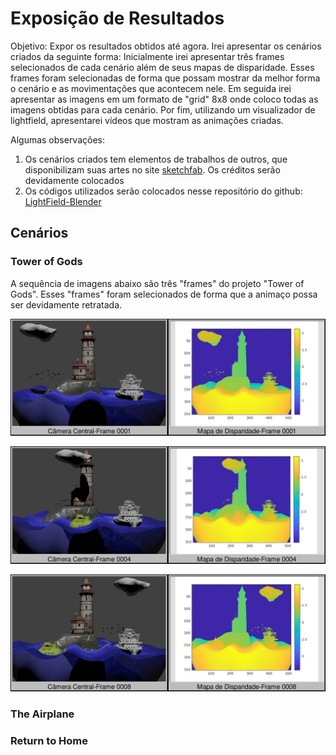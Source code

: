 # Exposição de Resultados

Objetivo: Expor os resultados obtidos até agora. Irei apresentar os cenários criados da seguinte forma: Inicialmente irei apresentar três frames selecionados de cada cenário além de seus mapas de disparidade. Esses frames foram selecionadas de forma que possam mostrar da melhor forma o cenário e as movimentações que acontecem nele. Em seguida irei apresentar as imagens em um formato de "grid" 8x8 onde coloco todas as imagens obtidas para cada cenário. Por fim, utilizando um visualizador de lightfield, apresentarei vídeos que mostram as animações criadas.

Algumas observações:
1. Os cenários criados tem elementos de trabalhos de outros, que disponibilizam suas artes no site [sketchfab](https://sketchfab.com/feed). Os créditos serão devidamente colocados
2. Os códigos utilizados serão colocados nesse repositório do github: [LightField-Blender](https://github.com/harllon/LightField-Blender)

## Cenários

### Tower of Gods
A sequência de imagens abaixo são três "frames" do projeto "Tower of Gods". Esses "frames" foram selecionados de forma que a animaço possa ser devidamente retratada.

![](https://raw.githubusercontent.com/harllon/LightField-Blender/master/images/Tower%20of%20Gods/disparity_colour/CV_MD_1.jpg)

![](https://raw.githubusercontent.com/harllon/LightField-Blender/master/images/Tower%20of%20Gods/disparity_colour/CV_MD_4.jpg)

![](https://raw.githubusercontent.com/harllon/LightField-Blender/master/images/Tower%20of%20Gods/disparity_colour/CV_MD_8.jpg)






### The Airplane









### Return to Home

